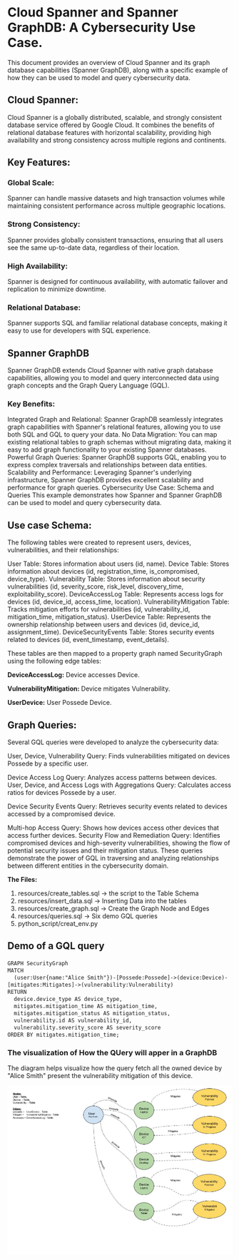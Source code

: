 # Cloud Spanner and Spanner GraphDB: A Cybersecurity Use Case.

This document provides an overview of Cloud Spanner and its graph database capabilities (Spanner GraphDB), 
along with a specific example of how they can be used to model and query cybersecurity data.

## Cloud Spanner:
Cloud Spanner is a globally distributed, scalable, and strongly consistent database service offered by Google Cloud. 
It combines the benefits of relational database features with horizontal scalability, providing high availability and 
strong consistency across multiple regions and continents.

## Key Features:
### Global Scale:        
Spanner can handle massive datasets and high transaction volumes while maintaining 
                        consistent performance across multiple geographic locations.
### Strong Consistency:  
Spanner provides globally consistent transactions, ensuring that all users 
                        see the same up-to-date data, regardless of their location.
### High Availability:   
Spanner is designed for continuous availability, with automatic failover and 
                        replication to minimize downtime.
### Relational Database: 
Spanner supports SQL and familiar relational database concepts, 
                        making it easy to use for developers with SQL experience.

## Spanner GraphDB
Spanner GraphDB extends Cloud Spanner with native graph database capabilities, 
allowing you to model and query interconnected data using graph concepts and the Graph Query Language (GQL).

### Key Benefits:
Integrated Graph and Relational: Spanner GraphDB seamlessly integrates graph capabilities with Spanner's relational features, allowing you to use both SQL and GQL to query your data.
No Data Migration: You can map existing relational tables to graph schemas without migrating data, making it easy to add graph functionality to your existing Spanner databases.
Powerful Graph Queries: Spanner GraphDB supports GQL, enabling you to express complex traversals and relationships between data entities.
Scalability and Performance: Leveraging Spanner's underlying infrastructure, Spanner GraphDB provides excellent scalability and performance for graph queries.
Cybersecurity Use Case: Schema and Queries
This example demonstrates how Spanner and Spanner GraphDB can be used to model and query cybersecurity data.


## Use case Schema:
The following tables were created to represent users, devices, vulnerabilities, and their relationships:

User Table: Stores information about users (id, name).
Device Table: Stores information about devices (id, registration_time, is_compromised, device_type).
Vulnerability Table: Stores information about security vulnerabilities (id, severity_score, risk_level, discovery_time, exploitability_score).
DeviceAccessLog Table: Represents access logs for devices (id, device_id, access_time, location).
VulnerabilityMitigation Table: Tracks mitigation efforts for vulnerabilities (id, vulnerability_id, mitigation_time, mitigation_status).
UserDevice Table: Represents the ownership relationship between users and devices (id, device_id, assignment_time).
DeviceSecurityEvents Table: Stores security events related to devices (id, event_timestamp, event_details).

These tables are then mapped to a property graph named SecurityGraph using the following edge tables:

__DeviceAccessLog:__ Device accesses Device.

__VulnerabilityMitigation:__ Device mitigates Vulnerability.

__UserDevice:__ User Possede Device.

## Graph Queries:
Several GQL queries were developed to analyze the cybersecurity data:

User, Device, Vulnerability Query: Finds vulnerabilities mitigated on devices Possede by a specific user.

Device Access Log Query: Analyzes access patterns between devices.
User, Device, and Access Logs with Aggregations Query: Calculates access ratios for devices Possede by a user.

Device Security Events Query: Retrieves security events related to devices accessed by a compromised device.

Multi-hop Access Query: Shows how devices access other devices that access further devices.
Security Flow and Remediation Query: Identifies compromised devices and high-severity vulnerabilities, showing the flow of potential security issues and their mitigation status.
These queries demonstrate the power of GQL in traversing and analyzing relationships between different entities in the cybersecurity domain.


**The Files:**
1) resources/create_tables.sql -> the script to the Table Schema
2) resources/insert_data.sql   -> Inserting Data into the tables
3) resources/create_graph.sql  -> Create the Graph Node and Edges
4) resources/queries.sql   -> Six demo GQL queries
5) python_script/creat_env.py
 
## Demo of a GQL query
```
GRAPH SecurityGraph
MATCH 
  (user:User{name:"Alice Smith"})-[Possede:Possede]->(device:Device)-[mitigates:Mitigates]->(vulnerability:Vulnerability)
RETURN 
  device.device_type AS device_type, 
  mitigates.mitigation_time AS mitigation_time, 
  mitigates.mitigation_status AS mitigation_status, 
  vulnerability.id AS vulnerability_id, 
  vulnerability.severity_score AS severity_score
ORDER BY mitigates.mitigation_time;
```

### The visualization of How the QUery will apper in a GraphDB
The diagram  helps visualize how the query  fetch all the owned device by "Alice Smith" present the vulnerability mitigation of this device.

![alt text](Image/VisDemoGDB.jpg)

